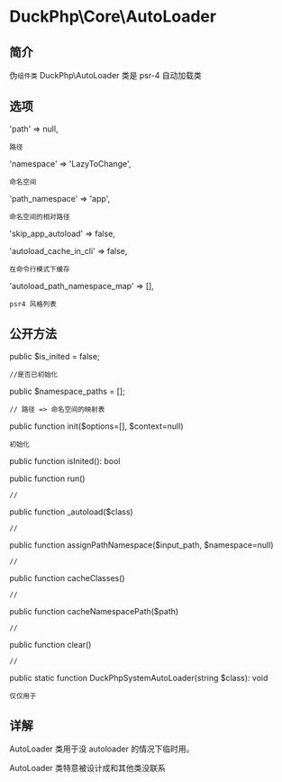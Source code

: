 # DuckPhp\Core\AutoLoader

## 简介
伪`组件类` DuckPhp\AutoLoader 类是 psr-4 自动加载类

## 选项
'path' => null,

    路径
'namespace' => 'LazyToChange',

    命名空间
'path_namespace' => 'app',

    命名空间的相对路径
'skip_app_autoload' => false,

'autoload_cache_in_cli' => false,
    
    在命令行模式下缓存
'autoload_path_namespace_map' => [],

    psr4 风格列表
## 公开方法
public $is_inited = false;

    //是否已初始化
public $namespace_paths = [];

    // 路径 => 命名空间的映射表
public function init($options=[], $context=null)

    初始化
public function isInited(): bool

    
public function run()

    //
public function _autoload($class)

    //
public function assignPathNamespace($input_path, $namespace=null)

    //
public function cacheClasses()

    //
public function cacheNamespacePath($path)

    //
public function clear()

    //
public static function DuckPhpSystemAutoLoader(string $class): void

    仅仅用于
## 详解

AutoLoader 类用于没 autoloader 的情况下临时用。

AutoLoader 类特意被设计成和其他类没联系
